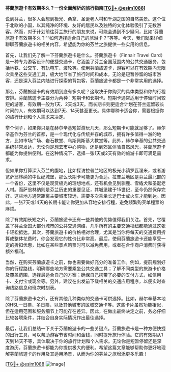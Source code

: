 **芬蘭旅遊卡有效期多久？一份全面解析的旅行指南[[TG💪+ @esim1088](https://t.me/s/esim1088)]**

说到芬兰，很多人会想到极光、桑拿、圣诞老人村和千湖之国的自然美景。这个位于北欧的小国，以其纯净的环境、友好的居民以及独特的文化体验吸引了无数游客。然而，对于计划前往芬兰旅行的朋友来说，可能会遇到不少疑问，比如“芬蘭旅遊卡有效期多久？”“如何选择适合自己的旅游卡？”等等。今天，我们就来详细聊聊芬蘭旅遊卡的相关内容，希望能为你的芬兰之旅提供一些实用的信息。

首先，让我们先了解一下芬蘭旅遊卡是什么。芬蘭旅遊卡（Finnair Travel Card）是一种专为游客设计的便捷交通卡，它涵盖了芬兰全国范围内的公共交通服务，包括地铁、公交车、有轨电车、渡轮等。使用芬蘭旅遊卡，游客可以在有效期内无限次乘坐这些交通工具，极大地节省了旅行时间和成本。无论是短暂停留的城市游客，还是深入芬兰内陆进行探索的背包客，芬蘭旅遊卡都是一个非常实用的选择。

那么，芬蘭旅遊卡的有效期到底有多久呢？这取决于你购买的具体类型和你的行程安排。芬蘭旅遊卡主要分为两种：短期卡和长期卡。短期卡通常适用于停留时间较短的游客，有效期一般为1天、2天或3天。而长期卡则更适合计划在芬兰逗留较长时间的人，有效期可以达到7天、14天甚至更长。具体哪种卡适合你，需要根据你的旅行计划和个人需求来决定。

举个例子，如果你只是在赫尔辛基短暂游玩几天，那么短期卡可能就足够了。赫尔辛基作为芬兰的首都，是一个现代化与传统并存的城市，拥有许多值得一游的地方，比如市场广场、岩石教堂、乌斯佩斯基大教堂等。此外，赫尔辛基的公共交通系统非常发达，无论你是想去市中心购物，还是到郊区体验自然风光，芬蘭旅遊卡都能为你提供便利。在这种情况下，选择一张1天或2天有效的旅游卡即可满足需求。

但如果你打算深入芬兰的腹地，比如探访拉普兰地区的极光小镇罗瓦涅米，或者游览萨翁林纳的中世纪城堡，那么长期卡可能更为合适。拉普兰地区是芬兰最北部的一个省份，这里不仅是观赏极光的理想地点，还有机会见到驯鹿、雪橇犬和圣诞老人村。而萨翁林纳则是芬兰历史的重要见证，其城堡建于15世纪，至今仍然保存完好。这些地方通常距离主要城市较远，需要多次乘坐长途巴士或火车才能到达。因此，一张7天或14天的长期卡能让你更加从容地安排行程，避免频繁购买单程票的麻烦。

除了有效期长短之外，芬蘭旅遊卡还有一些其他的优势值得我们关注。首先，它覆盖了芬兰全国大部分城市的公共交通网络，几乎所有的主要交通枢纽都能通过这张卡轻松抵达。其次，芬蘭旅遊卡的价格相对合理，尤其是当你将每天的交通费用折算成整体花费时，你会发现它的性价比非常高。最后，使用芬蘭旅遊卡还能享受一定的折扣优惠，比如在某些景点购票时可以减免费用，或者在合作商户消费时获得额外福利。

当然，在购买芬蘭旅遊卡之前，你也需要做好充分的准备工作。例如，提前规划好你的行程路线，明确哪些地方需要乘坐公共交通工具；了解不同类型的旅游卡价格及覆盖范围，选择最适合自己的方案；确保自己携带了必要的支付方式，如信用卡、支付宝或现金等。另外，建议在出发前下载相关的交通应用程序，以便实时查询线路信息和班次时刻表。

除了芬蘭旅遊卡之外，还有其他几种类似的交通卡可供选择。比如，赫尔辛基本地的HSL一日票、多日票，以及其他城市的区域交通卡等。这些卡片虽然功能相似，但在适用范围和服务细节上可能存在差异。因此，在做出最终决定之前，务必仔细比较各项条件，并结合自身实际情况作出最佳选择。

最后，让我们总结一下关于芬蘭旅遊卡的一些关键点。芬蘭旅遊卡是一种方便快捷的出行工具，可以帮助游客节省时间和金钱，同时提升旅行体验。它的有效期从1天到14天不等，具体取决于你的旅行计划和个人需求。无论你是短暂停留还是深度游历，芬蘭旅遊卡都能为你提供极大的便利。希望这篇文章能够帮助你更好地理解芬蘭旅遊卡的作用及其适用场景，从而为你的芬兰之旅增添更多乐趣！

[[TG💪+ @esim1088](https://t.me/s/esim1088) ![Image](https://i.postimg.cc/4NQfJmqS/Snipaste-2025-05-13-00-14-12.png)]